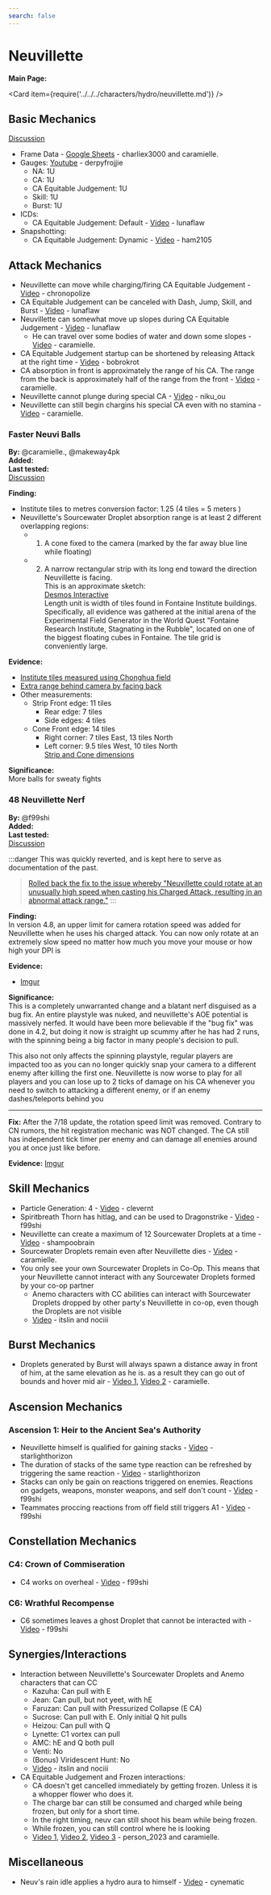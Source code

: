 ```yaml
---
search: false
---
```


# Neuvillette

**Main Page:**

<Card item={require('../../../characters/hydro/neuvillette.md')} />

## Basic Mechanics

[Discussion](https://tickets.deeznuts.moe/transcripts/neuvillette-basic-mechanics)

* Frame Data - [Google Sheets](https://docs.google.com/spreadsheets/d/1-gPxRq_NX8hBXLijRYroabSgT85S0ND6WiFLjwc2b_k/edit#gid=0) - charliex3000 and caramielle.
* Gauges: [Youtube](https://youtu.be/vMQeEzFM_Sk?si=OB5eSc-oeRKeFL2A) - derpyfrojjie
  * NA: 1U
  * CA: 1U
  * CA Equitable Judgement: 1U
  * Skill: 1U
  * Burst: 1U
* ICDs:
  * CA Equitable Judgement: Default - [Video](https://www.youtube.com/watch?v=WyfBHzT5XpI) - lunaflaw
* Snapshotting:
  * CA Equitable Judgement: Dynamic - [Video](https://youtu.be/6yxk6y3d_nw?si=mjXtkIxCT807UC0A) - ham2105

## Attack Mechanics


* Neuvillette can move while charging/firing CA Equitable Judgement - [Video](https://www.youtube.com/watch?v=prWlZPU6GfI) - chronopolize
* CA Equitable Judgement can be canceled with Dash, Jump, Skill, and Burst - [Video](https://www.youtube.com/watch?v=KZEGMwH7Nlk) - lunaflaw
* Neuvillette can somewhat move up slopes during CA Equitable Judgement - [Video](https://www.youtube.com/watch?v=qX8J1P0zWDU) - lunaflaw
  * He can travel over some bodies of water and down some slopes - [Video](https://youtu.be/fDuhYVHHj5k?feature=shared) - caramielle.
* CA Equitable Judgement startup can be shortened by releasing Attack at the right time - [Video](https://youtu.be/xIGmCVjrUt0) - bobrokrot
* CA absorption in front is approximately the range of his CA. The range from the back is approximately half of the range from the front - [Video](https://youtu.be/1Ip1oTH8Wmc?feature=shared) - caramielle.
* Neuvillette cannot plunge during special CA - [Video](https://youtube.com/watch?v=XKaglb8YrRc) - niku_ou
* Neuvillette can still begin chargins his special CA even with no stamina - [Video](https://youtu.be/RXoplPLaTSw?feature=shared) - caramielle.

### Faster Neuvi Balls

**By:** @caramielle., @makeway4pk  
**Added:** <Version date="2024-03-14" />  
**Last tested:** <VersionHl date="2023-11-13" />  
[Discussion](https://tickets.deeznuts.moe/transcripts/faster-neuvi-balls)

**Finding:**  
- Institute tiles to metres conversion factor: 1.25 (4 tiles = 5 meters )  
- Neuvillette's Sourcewater Droplet absorption range is at least 2 different overlapping regions:  
  - 1. A cone fixed to the camera (marked by the far away blue line while floating)  
  - 2. A narrow rectangular strip with its long end toward the direction Neuvillette is facing.  
  This is an approximate sketch:  
  [Desmos Interactive](https://www.desmos.com/calculator/dqy5rvp4xo)  
  Length unit is width of tiles found in Fontaine Institute buildings.  
  Specifically, all evidence was gathered at the initial arena of the Experimental Field Generator in the World Quest "Fontaine Research Institute, Stagnating in the Rubble", located on one of the biggest floating cubes in Fontaine. The tile grid is conveniently large.  
  
**Evidence:**  
- [Institute tiles measured using Chonghua field](https://youtu.be/MTESZuGdntQ)  
- [Extra range behind camera by facing back](https://youtu.be/CXleH_3deDw)  
- Other measurements:  
  - Strip Front edge: 11 tiles  
    - Rear edge: 7 tiles  
    - Side edges: 4 tiles  
  - Cone Front edge: 14 tiles  
    - Right corner: 7 tiles East, 13 tiles North  
    - Left corner: 9.5 tiles West, 10 tiles North  
[Strip and Cone dimensions](https://youtu.be/GgA6ckJW5ag) 
  
**Significance:**  
More balls for sweaty fights

### 48 Neuvillette Nerf

**By:** @f99shi  
**Added:** <Version date="2024-08-11" />  
**Last tested:** <VersionHl date="2024-07-18" />  
[Discussion](https://tickets.deeznuts.moe/transcripts/48-neuvillette-nerf)

:::danger
This was quickly reverted, and is kept here to serve as documentation of the past.

> [Rolled back the fix to the issue whereby "Neuvillette could rotate at an unusually high speed when casting his Charged Attack, resulting in an abnormal attack range."](https://genshin-impact.fandom.com/wiki/Version/4.8#Post-patch_Optimization_&_Fixes:~:text=2024%2D07%2D18%2C%2017%3A10%20UTC%2B8)
:::

**Finding:**  
In version 4.8, an upper limit for camera rotation speed was added for Neuvillette when he uses his charged attack. You can now only rotate at an extremely slow speed no matter how much you move your mouse or how high your DPI is  
  
**Evidence:**  
- [Imgur](https://imgur.com/a/NeQvWFe)  
  
**Significance:**  
This is a completely unwarranted change and a blatant nerf disguised as a bug fix. An entire playstyle was nuked, and neuvillette's AOE potential is massively nerfed. It would have been more believable if the "bug fix" was done in 4.2, but doing it now is straight up scummy after he has had 2 runs, with the spinning being a big factor in many people's decision to pull.  
  
This also not only affects the spinning playstyle, regular players are impacted too as you can no longer quickly snap your camera to a different enemy after killing the first one. Neuvillette is now worse to play for all players and you can lose up to 2 ticks of damage on his CA whenever you need to switch to attacking a different enemy, or if an enemy dashes/teleports behind you  
  
---- 
**Fix:** After the 7/18 update, the rotation speed limit was removed. Contrary to CN rumors, the hit registration mechanic was NOT changed. The CA still has independent tick timer per enemy and can damage all enemies around you at once just like before.  

**Evidence:** [Imgur](https://imgur.com/a/Qboo5CS)

## Skill Mechanics

* Particle Generation: 4 - [Video](https://youtu.be/dCPJqVn0hFw?si=ih83k5K2xringWJG) - clevernt
* Spiritbreath Thorn has hitlag, and can be used to Dragonstrike - [Video](https://imgur.com/a/wBABDg6) - f99shi
* Neuvillette can create a maximum of 12 Sourcewater Droplets at a time - [Video](https://www.youtube.com/watch?v=gfh5JF8LMBk) - shampoobrain
* Sourcewater Droplets remain even after Neuvillette dies - [Video](https://youtu.be/0AWTPjdN0d8?feature=shared) - caramielle.
* You only see your own Sourcewater Droplets in Co-Op. This means that your Neuvillette cannot interact with any Sourcewater Droplets formed by your co-op partner
  * Anemo characters with CC abilities can interact with Sourcewater Droplets dropped by other party's Neuvillette in co-op, even though the Droplets are not visible
  * [Video](https://youtu.be/g44PfHWYdz8?si=33tQkZvGMiUj4929) - itslin and nociii

## Burst Mechanics

* Droplets generated by Burst will always spawn a distance away in front of him, at the same elevation as he is. as a result they can go out of bounds and hover mid air - [Video 1](https://youtu.be/v8I9i1FTbZc?feature=shared), [Video 2](https://youtu.be/2MRZ7qpKpg4?feature=shared) - caramielle.


## Ascension Mechanics

### Ascension 1: Heir to the Ancient Sea's Authority

* Neuvillette himself is qualified for gaining stacks - [Video](https://www.youtube.com/watch?v=gHFEFdFnH-U) - starlighthorizon
* The duration of stacks of the same type reaction can be refreshed by triggering the same reaction - [Video](https://www.youtube.com/watch?v=mOxJjnOsSLA) - starlighthorizon
* Stacks can only be gain on reactions triggered on enemies. Reactions on gadgets, weapons, monster weapons, and self don't count - [Video](https://imgur.com/a/7JJK820) - f99shi
* Teammates proccing reactions from off field still triggers A1 - [Video](https://imgur.com/a/yhCxaI1) - f99shi

## Constellation Mechanics

### C4: Crown of Commiseration

* C4 works on overheal - [Video](https://imgur.com/a/yT63lP4) - f99shi

### C6: Wrathful Recompense

* C6 sometimes leaves a ghost Droplet that cannot be interacted with - [Video](https://imgur.com/a/l0GgCkW) - f99shi

## Synergies/Interactions

* Interaction between Neuvillette's Sourcewater Droplets and Anemo characters that can CC
  * Kazuha: Can pull with E
  * Jean: Can pull, but not yeet, with hE
  * Faruzan: Can pull with Pressurized Collapse (E CA)
  * Sucrose: Can pull with E. Only initial Q hit pulls
  * Heizou: Can pull with Q
  * Lynette: C1 vortex can pull
  * AMC: hE and Q both pull
  * Venti: No
  * (Bonus) Viridescent Hunt: No
  * [Video](https://www.youtube.com/watch?v=m3hl4HSilIU) - itslin and nociii
* CA Equitable Judgement and Frozen interactions:
  * CA doesn't get cancelled immediately by getting frozen. Unless it is a whopper flower who does it.
  * The charge bar can still be consumed and charged while being frozen, but only for a short time.
  * In the right timing, neuv can still shoot his beam while being frozen.
  * While frozen, you can still control where he is looking
  * [Video 1](https://youtu.be/wPHUhOOa-EM), [Video 2](https://youtu.be/JIjnKC14Gd4?feature=shared), [Video 3](https://youtu.be/ZU6g-ZKlgFE?feature=shared) - person_2023 and caramielle.

## Miscellaneous

* Neuv's rain idle applies a hydro aura to himself - [Video](https://www.youtube.com/watch?v=8nAIX5tS47M) - cynematic
